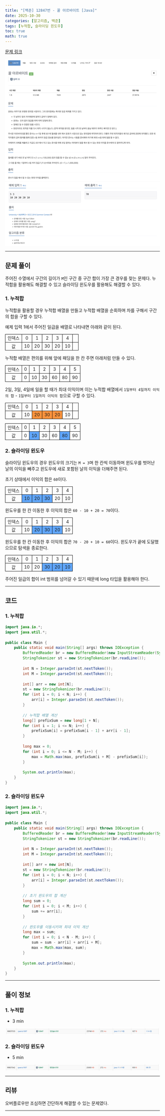 ```yaml
---
title: "[백준] 12847번 - 꿀 아르바이트 [Java]"
date: 2025-10-30
categories: [알고리즘, 백준]
tags: [누적합, 슬라이딩 윈도우]
toc: true
math: true
---
```


[문제 링크](https://www.acmicpc.net/problem/12847)

![](/assets/posts/2025-10/백준%2012847%20꿀%20아르바이트/photo1.png)
![](/assets/posts/2025-10/백준%2012847%20꿀%20아르바이트/photo2.png)

---

## 문제 풀이

주어진 수열에서 구간의 길이가 `M`인 구간 중 구간 합이 가장 큰 경우를 찾는 문제다. 누적합을 활용해도 해결할 수 있고 슬라이딩 윈도우를 활용해도 해결할 수 있다.

### 1. 누적합

누적합을 활용할 경우 누적합 배열을 만들고 누적합 배열을 순회하며 차를 구해서 구간의 합을 구할 수 있다.

예제 입력 1에서 주어진 일급을 배열로 나타내면 아래와 같이 된다.

<div>
	<table style="border-collapse:collapse; width:100%; text-align:center; table-layout:fixed;">
		<tr>
			<td style="border:1px solid black;">인덱스</td>
			<td style="border:1px solid black;">0</td>
			<td style="border:1px solid black;">1</td>
			<td style="border:1px solid black;">2</td>
			<td style="border:1px solid black;">3</td>
			<td style="border:1px solid black;">4</td>
			<td style="border:1px solid black;">&nbsp;</td>
		</tr>
		<tr>
			<td style="border:1px solid black;">값</td>
			<td style="border:1px solid black;">10</td>
			<td style="border:1px solid black;">20</td>
			<td style="border:1px solid black;">30</td>
			<td style="border:1px solid black;">20</td>
			<td style="border:1px solid black;">10</td>
			<td style="border:1px solid black;">&nbsp;</td>
		</tr>
	</table>
</div>

누적합 배열은 편의를 위해 앞에 패딩을 한 칸 주면 아래처럼 만들 수 있다.

<div>
	<table style="border-collapse:collapse; width:100%; text-align:center; table-layout:fixed;">
		<tr>
			<td style="border:1px solid black;">인덱스</td>
			<td style="border:1px solid black;">0</td>
			<td style="border:1px solid black;">1</td>
			<td style="border:1px solid black;">2</td>
			<td style="border:1px solid black;">3</td>
			<td style="border:1px solid black;">4</td>
			<td style="border:1px solid black;">5</td>
		</tr>
		<tr>
			<td style="border:1px solid black;">값</td>
			<td style="border:1px solid black;">0</td>
			<td style="border:1px solid black;">10</td>
			<td style="border:1px solid black;">30</td>
			<td style="border:1px solid black;">60</td>
			<td style="border:1px solid black;">80</td>
			<td style="border:1px solid black;">90</td>
		</tr>
	</table>
</div>

2일, 3일, 4일에 일을 할 때가 최대 이익이며 이는 누적합 배열에서 `1일부터 4일까지 이익의 합` - `1일부터 1일까지 이익의 합`으로 구할 수 있다.

<div>
	<table style="border-collapse:collapse; width:100%; text-align:center; table-layout:fixed;">
		<tr>
			<td style="border:1px solid black;">인덱스</td>
			<td style="border:1px solid black;">0</td>
			<td style="border:1px solid black;">1</td>
			<td style="border:1px solid black;">2</td>
			<td style="border:1px solid black;">3</td>
			<td style="border:1px solid black;">4</td>
			<td style="border:1px solid black;">&nbsp;</td>
		</tr>
		<tr>
			<td style="border:1px solid black;">값</td>
			<td style="border:1px solid black;">10</td>
			<td style="border:1px solid black; background-color:#fb923c;">20</td>
			<td style="border:1px solid black; background-color:#fb923c;">30</td>
			<td style="border:1px solid black; background-color:#fb923c;">20</td>
			<td style="border:1px solid black;">10</td>
			<td style="border:1px solid black;">&nbsp;</td>
		</tr>
	</table>
</div>

<div>
	<table style="border-collapse:collapse; width:100%; text-align:center; table-layout:fixed;">
		<tr>
			<td style="border:1px solid black;">인덱스</td>
			<td style="border:1px solid black;">0</td>
			<td style="border:1px solid black;">1</td>
			<td style="border:1px solid black;">2</td>
			<td style="border:1px solid black;">3</td>
			<td style="border:1px solid black;">4</td>
			<td style="border:1px solid black;">5</td>
		</tr>
		<tr>
			<td style="border:1px solid black;">값</td>
			<td style="border:1px solid black;">0</td>
			<td style="border:1px solid black; background-color:#60a5fa;">10</td>
			<td style="border:1px solid black;">30</td>
			<td style="border:1px solid black;">60</td>
			<td style="border:1px solid black; background-color:#60a5fa;">80</td>
			<td style="border:1px solid black;">90</td>
		</tr>
	</table>
</div>

### 2. 슬라이딩 윈도우

슬라이딩 윈도우의 경우 윈도우의 크기는 `M = 3`며 한 칸씩 이동하며 윈도우를 벗어난 날의 이익을 빼주고 윈도우에 새로 포함된 날의 이익을 더해주면 된다.

초기 상태에서 이익의 합은 `60`이다.

<div>
	<table style="border-collapse:collapse; width:100%; text-align:center; table-layout:fixed;">
		<tr>
			<td style="border:1px solid black;">인덱스</td>
			<td style="border:1px solid black;">0</td>
			<td style="border:1px solid black;">1</td>
			<td style="border:1px solid black;">2</td>
			<td style="border:1px solid black;">3</td>
			<td style="border:1px solid black;">4</td>
		</tr>
		<tr>
			<td style="border:1px solid black;">값</td>
			<td style="border:1px solid black; background-color:#60a5fa;">10</td>
			<td style="border:1px solid black; background-color:#60a5fa;">20</td>
			<td style="border:1px solid black; background-color:#60a5fa;">30</td>
			<td style="border:1px solid black;">20</td>
			<td style="border:1px solid black;">10</td>
		</tr>
	</table>
</div>

윈도우를 한 칸 이동한 후 이익의 합은 `60 - 10 + 20 = 70`이다.

<div>
	<table style="border-collapse:collapse; width:100%; text-align:center; table-layout:fixed;">
		<tr>
			<td style="border:1px solid black;">인덱스</td>
			<td style="border:1px solid black;">0</td>
			<td style="border:1px solid black;">1</td>
			<td style="border:1px solid black;">2</td>
			<td style="border:1px solid black;">3</td>
			<td style="border:1px solid black;">4</td>
		</tr>
		<tr>
			<td style="border:1px solid black;">값</td>
			<td style="border:1px solid black;">10</td>
			<td style="border:1px solid black; background-color:#60a5fa;">20</td>
			<td style="border:1px solid black; background-color:#60a5fa;">30</td>
			<td style="border:1px solid black; background-color:#60a5fa;">20</td>
			<td style="border:1px solid black;">10</td>
		</tr>
	</table>
</div>

윈도우를 한 칸 이동한 후 이익의 합은 `70 - 20 + 10 = 60`이다. 윈도우가 끝에 도달했으므로 탐색을 종료한다.

<div>
	<table style="border-collapse:collapse; width:100%; text-align:center; table-layout:fixed;">
		<tr>
			<td style="border:1px solid black;">인덱스</td>
			<td style="border:1px solid black;">0</td>
			<td style="border:1px solid black;">1</td>
			<td style="border:1px solid black;">2</td>
			<td style="border:1px solid black;">3</td>
			<td style="border:1px solid black;">4</td>
		</tr>
		<tr>
			<td style="border:1px solid black;">값</td>
			<td style="border:1px solid black;">10</td>
			<td style="border:1px solid black;">20</td>
			<td style="border:1px solid black; background-color:#60a5fa;">30</td>
			<td style="border:1px solid black; background-color:#60a5fa;">20</td>
			<td style="border:1px solid black; background-color:#60a5fa;">10</td>
		</tr>
	</table>
</div>

주어진 일급의 합이 int 범위를 넘어갈 수 있기 때문에 long 타입을 활용해야 한다.

---

## 코드

### 1. 누적합

```java
import java.io.*;
import java.util.*;

public class Main {
    public static void main(String[] args) throws IOException {
        BufferedReader br = new BufferedReader(new InputStreamReader(System.in));
        StringTokenizer st = new StringTokenizer(br.readLine());

        int N = Integer.parseInt(st.nextToken());
        int M = Integer.parseInt(st.nextToken());

        int[] arr = new int[N];
        st = new StringTokenizer(br.readLine());
        for (int i = 0; i < N; i++) {
            arr[i] = Integer.parseInt(st.nextToken());
        }

        // 누적합 배열 계산
        long[] prefixSum = new long[1 + N];
        for (int i = 1; i <= N; i++) {
            prefixSum[i] = prefixSum[i - 1] + arr[i - 1];
        }

        long max = 0;
        for (int i = 0; i <= N - M; i++) {
            max = Math.max(max, prefixSum[i + M] - prefixSum[i]);
        }

        System.out.println(max);
    }
}
```

### 2. 슬라이딩 윈도우

```java
import java.io.*;
import java.util.*;

public class Main {
    public static void main(String[] args) throws IOException {
        BufferedReader br = new BufferedReader(new InputStreamReader(System.in));
        StringTokenizer st = new StringTokenizer(br.readLine());

        int N = Integer.parseInt(st.nextToken());
        int M = Integer.parseInt(st.nextToken());

        int[] arr = new int[N];
        st = new StringTokenizer(br.readLine());
        for (int i = 0; i < N; i++) {
            arr[i] = Integer.parseInt(st.nextToken());
        }

        // 초기 윈도우의 합 계산
        long sum = 0;
        for (int i = 0; i < M; i++) {
            sum += arr[i];
        }

        // 윈도우를 이동시키며 최대 이익 계산
        long max = sum;
        for (int i = 0; i < N - M; i++) {
            sum = sum - arr[i] + arr[i + M];
            max = Math.max(max, sum);
        }

        System.out.println(max);
    }
}
```

---

## 풀이 정보

### 1. 누적합

- 3 min

![](/assets/posts/2025-10/백준%2012847%20꿀%20아르바이트/photo3.png)

### 2. 슬라이딩 윈도우

- 5 min

![](/assets/posts/2025-10/백준%2012847%20꿀%20아르바이트/photo4.png)

---

## 리뷰

오버플로우만 조심하면 간단하게 해결할 수 있는 문제였다.

---
